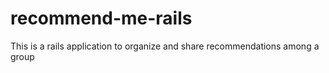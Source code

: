 # recommend-me-rails
This is a rails application to organize and share recommendations among a group
